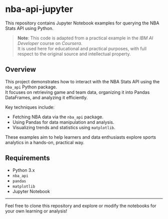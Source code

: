 # nba-api-jupyter

This repository contains Jupyter Notebook examples for querying the NBA Stats API using Python.

> **Note**: This code is adapted from a practical example in the *IBM AI Developer* course on *Coursera*.  
> It is used here for educational and practical purposes, with full respect to the original source and intellectual property.

## Overview

This project demonstrates how to interact with the NBA Stats API using the `nba_api` Python package.  
It focuses on retrieving game and team data, organizing it into Pandas DataFrames, and analyzing it efficiently.

Key techniques include:

- Fetching NBA data via the `nba_api` package.
- Using Pandas for data manipulation and analysis.
- Visualizing trends and statistics using `matplotlib`.

These examples aim to help learners and data enthusiasts explore sports analytics in a hands-on, practical way.

## Requirements

- Python 3.x
- `nba_api`
- `pandas`
- `matplotlib`
- Jupyter Notebook

---

Feel free to clone this repository and explore or modify the notebooks for your own learning or analysis!

